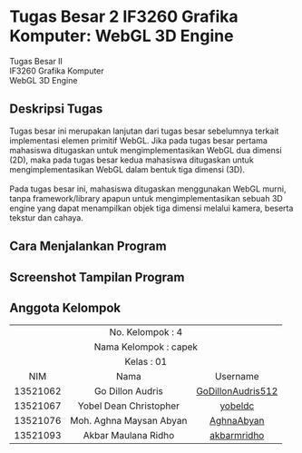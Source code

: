 # Tugas Besar 2 IF3260 Grafika Komputer: WebGL 3D Engine
Tugas Besar II <br>
IF3260 Grafika Komputer <br>
WebGL 3D Engine

## Deskripsi Tugas <a name="desc"></a>
Tugas besar ini merupakan lanjutan dari tugas besar sebelumnya terkait implementasi elemen primitif WebGL. Jika pada tugas besar pertama mahasiswa ditugaskan untuk mengimplementasikan WebGL dua dimensi (2D), maka pada tugas besar kedua mahasiswa ditugaskan untuk mengimplementasikan WebGL dalam bentuk tiga dimensi (3D).
<br>
<br>
Pada tugas besar ini, mahasiswa ditugaskan menggunakan WebGL murni, tanpa framework/library apapun untuk mengimplementasikan sebuah 3D engine yang dapat menampilkan objek tiga dimensi melalui kamera, beserta tekstur dan cahaya.

## Cara Menjalankan Program <a name="run"></a>

## Screenshot Tampilan Program <a name="ss-program"></a>

## Anggota Kelompok <a name="member"></a>
<table>
  <tr>
    <td align="center" colspan="3">No. Kelompok : 4</td>
  </tr>
  <tr>
    <td align="center" colspan="3">Nama Kelompok : capek</td>
  </tr>
  <tr>
    <td align="center" colspan="3">Kelas : 01</td>
  </tr>   
    <td align="center">NIM</td>
    <td align="center">Nama</td>
    <td align="center">Username</td>
  </tr>
    <td align="center">13521062</td>
    <td align="center">Go Dillon Audris</td>
    <td align="center"><a href=https://github.com/GoDillonAudris512>GoDillonAudris512</a></td>
  </tr>
    <td align="center">13521067</td>
    <td align="center">Yobel Dean Christopher</td>
    <td align="center"><a href=https://github.com/yobeldc>yobeldc</a></td>
  </tr>
    <td align="center">13521076</td>
    <td align="center">Moh. Aghna Maysan Abyan</td>
    <td align="center"><a href=https://github.com/AghnaAbyan>AghnaAbyan</a></td>
  </tr>
    <td align="center">13521093</td>
    <td align="center">Akbar Maulana Ridho</td>
    <td align="center"><a href=https://github.com/akbarmridho>akbarmridho</a></td>
  </tr>
</table>

